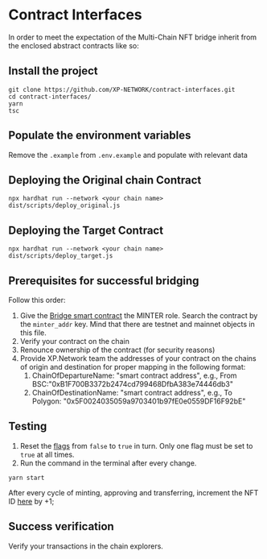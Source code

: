 # Contract Interfaces

In order to meet the expectation of the Multi-Chain NFT bridge inherit from the enclosed abstract contracts like so:

## Install the project
```
git clone https://github.com/XP-NETWORK/contract-interfaces.git
cd contract-interfaces/
yarn
tsc
```
## Populate the environment variables
Remove the `.example` from `.env.example` and populate with relevant data

## Deploying the Original chain Contract
```
npx hardhat run --network <your chain name>  dist/scripts/deploy_original.js
```

## Deploying the Target Contract
```
npx hardhat run --network <your chain name>  dist/scripts/deploy_target.js
```

## Prerequisites for successful bridging

Follow this order:
1. Give the [Bridge smart contract](https://github.com/XP-NETWORK/xpjs/blob/secretjs/src/factory/factories.ts) the MINTER role. Search the contract by the `minter_addr` key. Mind that there are testnet and mainnet objects in this file.
2. Verify your contract on the chain
3. Renounce ownership of the contract (for security reasons)
4. Provide XP.Network team the addresses of your contract on the chains of origin and destination for proper mapping in the following format:
   1. ChainOfDepartureName: "smart contract address", e.g., From BSC:"0xB1F700B3372b2474cd799468DfbA383e74446db3"
   2. ChainOfDestinationName: "smart contract address", e.g., To Polygon: "0x5F0024035059a9703401b97fE0e0559DF16F92bE"

## Testing
1. Reset the [flags](https://github.com/XP-NETWORK/contract-interfaces/blob/master/src/index.ts#L62-L64) from `false` to `true` in turn. Only one flag must be set to `true` at all times.
2. Run the command in the terminal after every change.
```
yarn start
```
After every cycle of minting, approving and transferring, increment the NFT ID [here](https://github.com/XP-NETWORK/contract-interfaces/blob/master/src/index.ts#L31) by +1;

## Success verification
Verify your transactions in the chain explorers.